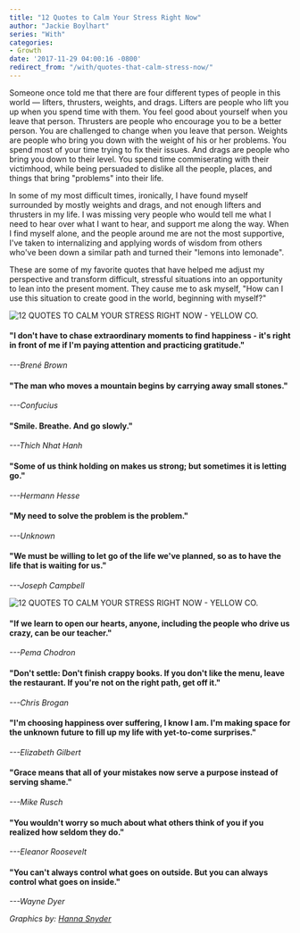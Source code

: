 ```yaml
---
title: "12 Quotes to Calm Your Stress Right Now"
author: "Jackie Boylhart"
series: "With"
categories:
- Growth
date: '2017-11-29 04:00:16 -0800'
redirect_from: "/with/quotes-that-calm-stress-now/"
---
```


Someone once told me that there are four different types of people in this world — lifters, thrusters, weights, and drags. Lifters are people who lift you up when you spend time with them. You feel good about yourself when you leave that person. Thrusters are people who encourage you to be a better person. You are challenged to change when you leave that person. Weights are people who bring you down with the weight of his or her problems. You spend most of your time trying to fix their issues. And drags are people who bring you down to their level. You spend time commiserating with their victimhood, while being persuaded to dislike all the people, places, and things that bring "problems" into their life.

In some of my most difficult times, ironically, I have found myself surrounded by mostly weights and drags, and not enough lifters and thrusters in my life. I was missing very people who would tell me what I need to hear over what I want to hear, and support me along the way. When I find myself alone, and the people around me are not the most supportive, I've taken to internalizing and applying words of wisdom from others who've been down a similar path and turned their "lemons into lemonade".

These are some of my favorite quotes that have helped me adjust my perspective and transform difficult, stressful situations into an opportunity to lean into the present moment. They cause me to ask myself, "How can I use this situation to create good in the world, beginning with myself?"

![12 QUOTES TO CALM YOUR STRESS RIGHT NOW - YELLOW CO.](https://yellow-blog-images.imgix.net/2017/11/12-QUOTES-TO-CALM-YOUR-STRESS-RIGHT-NOW-YELLOW-CO.jpg)

#### **"I don't have to chase extraordinary moments to find happiness - it's right in front of me if I'm paying attention and practicing gratitude."**

_---Brené Brown_

#### **"The man who moves a mountain begins by carrying away small stones."**

_---Confucius_

#### **"Smile. Breathe. And go slowly."**

_---Thich Nhat Hanh_

#### **"Some of us think holding on makes us strong; but sometimes it is letting go."**

_---Hermann Hesse_

#### **"My need to solve the problem is the problem."**

_---Unknown_

#### **"We must be willing to let go of the life we've planned, so as to have the life that is waiting for us."**

_---Joseph Campbell_

![12 QUOTES TO CALM YOUR STRESS RIGHT NOW - YELLOW CO.](https://yellow-blog-images.imgix.net/2017/11/12-QUOTES-TO-CALM-YOUR-STRESS-RIGHT-NOW-YELLOW-CO-2.jpg)

#### **"If we learn to open our hearts, anyone, including the people who drive us crazy, can be our teacher."**

_---Pema Chodron_

#### **"Don't settle: Don't finish crappy books. If you don't like the menu, leave the restaurant. If you're not on the right path, get off it."**

_---Chris Brogan_

#### **"I'm choosing happiness over suffering, I know I am. I'm making space for the unknown future to fill up my life with yet-to-come surprises."**

_---Elizabeth Gilbert_

#### **"Grace means that all of your mistakes now serve a purpose instead of serving shame."**

_---Mike Rusch_

#### **"You wouldn't worry so much about what others think of you if you realized how seldom they do."**

_---Eleanor Roosevelt_

#### **"You can't always control what goes on outside. But you can always control what goes on inside."**

_---Wayne Dyer_

_Graphics by: [Hanna Snyder](http://www.hannasnyder.com/)_
